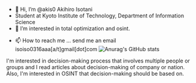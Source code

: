- 👋 Hi, I’m @akis0 Akihiro Isotani
- Student at Kyoto Institute of Technology, Department of Information Science
- 👀 I’m interested in total optimization and osint.
<!---- 🌱 I’m currently learning---> 
- 📫 How to reach me ... send me an email isoiso0316aaa[a/t]gmail[dot]com
![Anurag's GitHub stats](https://github-readme-stats.vercel.app/api?username=akis0)

I'm interested in decision-making process that involves multiple people or groups 
and I read articles about decision-making of company or nation. Also, I'm interested in OSINT that decision-making should be based on.





<!---
my experience at University Classes
C: I wrote a simple pseudo compiler. 
Java: I wrote a small GUI application that follows MVC model and  uses JDBC
Scilab: I wrote some code for Nearest Neighbor Classification and  Naive Bayes classifier
--->


<!---
akis0/akis0 is a ✨ special ✨ repository because its `README.md` (this file) appears on your GitHub profile.
You can click the Preview link to take a look at your changes.
--->
